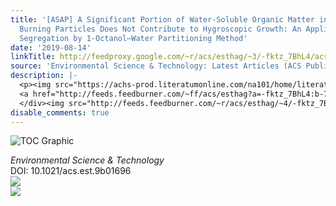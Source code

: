 ```yaml
---
title: '[ASAP] A Significant Portion of Water-Soluble Organic Matter in Fresh Biomass
  Burning Particles Does Not Contribute to Hygroscopic Growth: An Application of Polarity
  Segregation by 1-Octanol–Water Partitioning Method'
date: '2019-08-14'
linkTitle: http://feedproxy.google.com/~r/acs/esthag/~3/-fktz_7BhL4/acs.est.9b01696
source: 'Environmental Science & Technology: Latest Articles (ACS Publications)'
description: |-
  <p><img src="https://achs-prod.literatumonline.com/na101/home/literatum/publisher/achs/journals/content/esthag/0/esthag.ahead-of-print/acs.est.9b01696/20190814/images/medium/es9b01696_0005.gif" alt="TOC Graphic"/></p><div><cite>Environmental Science & Technology</cite></div><div>DOI: 10.1021/acs.est.9b01696</div><div class="feedflare">
  <a href="http://feeds.feedburner.com/~ff/acs/esthag?a=-fktz_7BhL4:b-79Z8g6DGk:yIl2AUoC8zA"><img src="http://feeds.feedburner.com/~ff/acs/esthag?d=yIl2AUoC8zA" border="0"></img></a>
  </div><img src="http://feeds.feedburner.com/~r/acs/esthag/~4/-fktz_7BhL4" ...
disable_comments: true
---
```

<p><img src="https://achs-prod.literatumonline.com/na101/home/literatum/publisher/achs/journals/content/esthag/0/esthag.ahead-of-print/acs.est.9b01696/20190814/images/medium/es9b01696_0005.gif" alt="TOC Graphic"/></p><div><cite>Environmental Science & Technology</cite></div><div>DOI: 10.1021/acs.est.9b01696</div><div class="feedflare">
<a href="http://feeds.feedburner.com/~ff/acs/esthag?a=-fktz_7BhL4:b-79Z8g6DGk:yIl2AUoC8zA"><img src="http://feeds.feedburner.com/~ff/acs/esthag?d=yIl2AUoC8zA" border="0"></img></a>
</div><img src="http://feeds.feedburner.com/~r/acs/esthag/~4/-fktz_7BhL4" ...